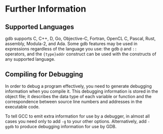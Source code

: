 # Further Information

##  Supported Languages
gdb supports C, C++, D, Go, Objective-C, Fortran, OpenCL C, Pascal, Rust, assembly, Modula-2, and Ada. Some gdb features may be used in expressions regardless of the language you use: the gdb `@` and `::` operators, and the `{type}addr` construct can be used with the constructs of any supported language.

##  Compiling for Debugging
In order to debug a program effectively, you need to generate debugging information when you compile it. This debugging information is stored in the object file; it describes the data type of each variable or function and the correspondence between source line numbers and addresses in the executable code.

To tell GCC to emit extra information for use by a debugger, in almost all cases you need only to add `-g` to your other options. Alternatively, add `-ggdb` to produce debugging information for use by GDB.
